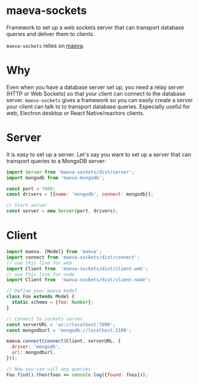 maeva-sockets
===

Framework to set up a web sockets server that can transport database queries and deliver them to clients.

`maeva-sockets` relies on [maeva](https://github.com/co2-git/maeva).

# Why

Even when you have a database server set up, you need a relay server (HTTP or Web Sockets) so that your client can connect to the database server. `maeva-sockets` gives a framework so you can easily create a server your client can talk to to transport database queries.
Especially useful for web, Electron desktop or React Native/reactors clients.

# Server

It is easy to set up a server. Let's say you want to set up a server that can transport queries to a MongoDB server:

```javascript
import Server from 'maeva-sockets/dist/server';
import mongodb from 'maeva-mongodb';

const port = 7000;
const drivers = [{name: 'mongodb', connect: mongodb}];

// Start server
const server = new Server(port, drivers);
```

# Client

```javascript
import maeva, {Model} from 'maeva';
import connect from 'maeva-sockets/dist/connect';
// use this line for web
import Client from  'maeva-sockets/dist/client-web';
// use this line for node
import Client from  'maeva-sockets/dist/client-node';

// Define your maeva model
class Foo extends Model {
  static schema = {foo: Number};
}

// Connect to sockets server
const serverURL = 'ws://localhost:7000';
const mongodburl = 'mongodb://localhost:2109';

maeva.connect(connect(Client, serverURL, {
  driver: 'mongodb',
  url: mongodburl,
}));

// Now you can call any queries
Foo.find().then(foos => console.log({found: foos}));
```
